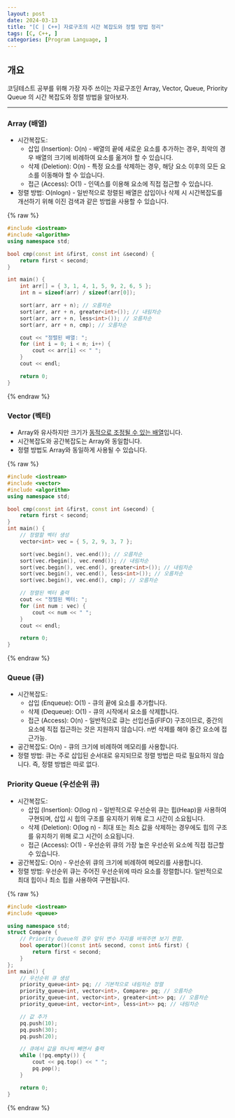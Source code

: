 ```yaml
---
layout: post
date: 2024-03-13
title: "[C | C++] 자료구조의 시간 복잡도와 정렬 방법 정리"
tags: [C, C++, ]
categories: [Program Language, ]
---
```




## 개요


코딩테스트 공부를 위해 가장 자주 쓰이는 자료구조인 Array, Vector, Queue, Priority Queue 의 시간 복잡도와 정렬 방법을 알아보자.


---



### Array (배열)

- 시간복잡도:
	- 삽입 (Insertion): O(n) - 배열의 끝에 새로운 요소를 추가하는 경우, 최악의 경우 배열의 크기에 비례하여 요소를 옮겨야 할 수 있습니다.
	- 삭제 (Deletion): O(n) - 특정 요소를 삭제하는 경우, 해당 요소 이후의 모든 요소를 이동해야 할 수 있습니다.
	- 접근 (Access): O(1) - 인덱스를 이용해 요소에 직접 접근할 수 있습니다.
- 정렬 방법: O(nlogn) - 일반적으로 정렬된 배열은 삽입이나 삭제 시 시간복잡도를 개선하기 위해 이진 검색과 같은 방법을 사용할 수 있습니다.


{% raw %}
```c++
#include <iostream>
#include <algorithm>
using namespace std;

bool cmp(const int &first, const int &second) {
	return first < second;
}

int main() {
	int arr[] = { 3, 1, 4, 1, 5, 9, 2, 6, 5 };
	int n = sizeof(arr) / sizeof(arr[0]);

	sort(arr, arr + n); // 오름차순
	sort(arr, arr + n, greater<int>()); // 내림차순
	sort(arr, arr + n, less<int>()); // 오름차순
	sort(arr, arr + n, cmp); // 오름차순

	cout << "정렬된 배열: ";
	for (int i = 0; i < n; i++) {
		cout << arr[i] << " ";
	}
	cout << endl;

	return 0;
}
```
{% endraw %}




### Vector (벡터)

- Array와 유사하지만 크기가 <u>동적으로 조정될 수 있는 배열</u>입니다.
- 시간복잡도와 공간복잡도는 Array와 동일합니다.
- 정렬 방법도 Array와 동일하게 사용될 수 있습니다.


{% raw %}
```c++
#include <iostream>
#include <vector>
#include <algorithm>
using namespace std;

bool cmp(const int &first, const int &second) {
	return first < second;
}
int main() {
	// 정렬할 벡터 생성
	vector<int> vec = { 5, 2, 9, 3, 7 };

	sort(vec.begin(), vec.end()); // 오름차순
	sort(vec.rbegin(), vec.rend()); // 내림차순
	sort(vec.begin(), vec.end(), greater<int>()); // 내림차순
	sort(vec.begin(), vec.end(), less<int>()); // 오름차순
	sort(vec.begin(), vec.end(), cmp); // 오름차순

	// 정렬된 벡터 출력
	cout << "정렬된 벡터: ";
	for (int num : vec) {
		cout << num << " ";
	}
	cout << endl;

	return 0;
}
```
{% endraw %}




### Queue (큐)

- 시간복잡도:
	- 삽입 (Enqueue): O(1) - 큐의 끝에 요소를 추가합니다.
	- 삭제 (Dequeue): O(1) - 큐의 시작에서 요소를 삭제합니다.
	- 접근 (Access): O(n) - 일반적으로 큐는 선입선출(FIFO) 구조이므로, 중간의 요소에 직접 접근하는 것은 지원하지 않습니다. n번 삭제를 해야 중간 요소에 접근가능.
- 공간복잡도: O(n) - 큐의 크기에 비례하여 메모리를 사용합니다.
- 정렬 방법: 큐는 주로 삽입된 순서대로 유지되므로 정렬 방법은 따로 필요하지 않습니다. 즉, 정렬 방법은 따로 없다.


### Priority Queue (우선순위 큐)

- 시간복잡도:
	- 삽입 (Insertion): O(log n) - 일반적으로 우선순위 큐는 힙(Heap)을 사용하여 구현되며, 삽입 시 힙의 구조를 유지하기 위해 로그 시간이 소요됩니다.
	- 삭제 (Deletion): O(log n) - 최대 또는 최소 값을 삭제하는 경우에도 힙의 구조를 유지하기 위해 로그 시간이 소요됩니다.
	- 접근 (Access): O(1) - 우선순위 큐의 가장 높은 우선순위 요소에 직접 접근할 수 있습니다.
- 공간복잡도: O(n) - 우선순위 큐의 크기에 비례하여 메모리를 사용합니다.
- 정렬 방법: 우선순위 큐는 주어진 우선순위에 따라 요소를 정렬합니다. 일반적으로 최대 힙이나 최소 힙을 사용하여 구현됩니다.


{% raw %}
```c++
#include <iostream>
#include <queue>

using namespace std;
struct Compare {
	// Priority Queue의 경우 앞뒤 변수 자리를 바꿔주면 보기 편함.
	bool operator()(const int& second, const int& first) {
		return first < second;
	}
};
int main() {
	// 우선순위 큐 생성
	priority_queue<int> pq; // 기본적으로 내림차순 정렬
	priority_queue<int, vector<int>, Compare> pq; // 오름차순
	priority_queue<int, vector<int>, greater<int>> pq; // 오름차순
	priority_queue<int, vector<int>, less<int>> pq; // 내림차순

	// 값 추가
	pq.push(10);
	pq.push(30);
	pq.push(20);

	// 큐에서 값을 하나씩 빼면서 출력
	while (!pq.empty()) {
		cout << pq.top() << " ";
		pq.pop();
	}

	return 0;
}
```
{% endraw %}


